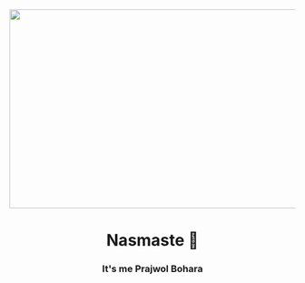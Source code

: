 
<img src="https://user-images.githubusercontent.com/112696988/223184256-0eb33129-bdb3-405d-a92e-6d70196e9820.gif" width="1000" height="350" />
<h1 align="center"> Nasmaste 👋</h1>
<h3 align="center">It's me Prajwol Bohara</h3>
